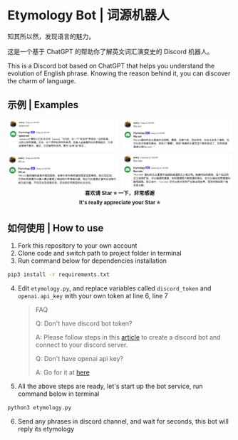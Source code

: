 # Etymology Bot | 词源机器人

知其所以然，发现语言的魅力。

这是一个基于 ChatGPT 的帮助你了解英文词汇演变史的 Discord 机器人。

This is a Discord bot based on ChatGPT that helps you understand the evolution of English phrase. Knowing the reason behind it, you can discover the charm of language.

## 示例 | Examples

<div style="display: grid; grid-template-columns: auto auto; gap: 10px;">
  <img src="./examples/example_1.png" />
  <img src="./examples/example_2.png" />
  <img src="./examples/example_3.png" />
  <img src="./examples/example_4.png" />
</div>

<center style="text-align: center;">
  <small>
    <b>
      喜欢请 Star ⭐️ 一下，非常感谢
      <br />
      It's really appreciate your Star ⭐️
    </b>
  </small>
</center>

## 如何使用 | How to use

1. Fork this repository to your own account
2. Clone code and switch path to project folder in terminal
3. Run command below for dependencies installation

```bash
pip3 install -r requirements.txt
```

4. Edit `etymology.py`, and replace variables called `discord_token` and `openai.api_key` with your own token at line 6, line 7
   > FAQ
   >
   > Q: Don't have discord bot token?
   >
   > A: Please follow steps in this [article](https://appmaster.io/zh/blog/discord-bot-ru-he-chuang-jian-ta-bing-jiang-qi-tian-jia-dao-fu-wu-qi) to create a discord bot and connect to your discord server.
   >
   > Q: Don't have openai api key?
   >
   > A: Go for it at [here](https://platform.openai.com/account/api-keys)
5. All the above steps are ready, let's start up the bot service, run command below in terminal

```bash
python3 etymology.py
```

6. Send any phrases in discord channel, and wait for seconds, this bot will reply its etymology
